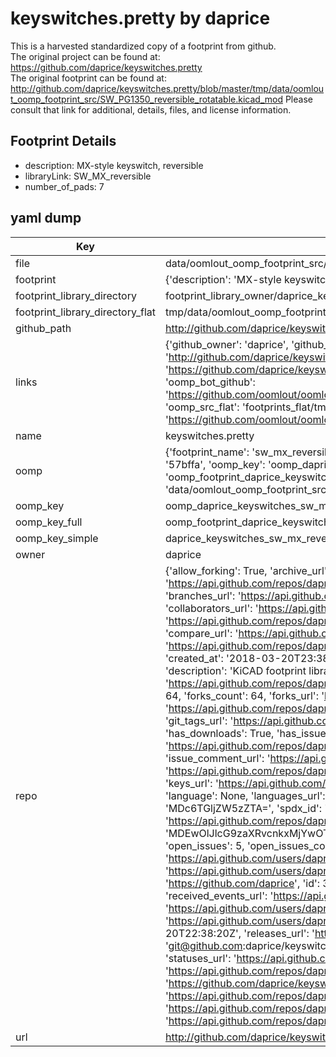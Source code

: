 # keyswitches.pretty by daprice  
This is a harvested standardized copy of a footprint from github.  
The original project can be found at:  
https://github.com/daprice/keyswitches.pretty  
The original footprint can be found at:
http://github.com/daprice/keyswitches.pretty/blob/master/tmp/data/oomlout_oomp_footprint_src/SW_PG1350_reversible_rotatable.kicad_mod
Please consult that link for additional, details, files, and license information.  
## Footprint Details
* description: MX-style keyswitch, reversible  
* libraryLink: SW_MX_reversible  
* number_of_pads: 7  
## yaml dump  
| Key | Value |  
| --- | --- |  
| file | data/oomlout_oomp_footprint_src/keyswitches.pretty/SW_MX_reversible.kicad_mod |  
| footprint | {'description': 'MX-style keyswitch, reversible', 'libraryLink': 'SW_MX_reversible', 'number_of_pads': 7} |  
| footprint_library_directory | footprint_library_owner/daprice_keyswitches.pretty |  
| footprint_library_directory_flat | tmp/data/oomlout_oomp_footprint_src/footprints_flat/daprice_keyswitches_sw_mx_reversible/working |  
| github_path | http://github.com/daprice/keyswitches.pretty/blob/master/tmp/data/oomlout_oomp_footprint_src/SW_MX_reversible.kicad_mod |  
| links | {'github_owner': 'daprice', 'github_repo_name': 'keyswitches.pretty', 'github_src': 'http://github.com/daprice/keyswitches.pretty/blob/master/tmp/data/oomlout_oomp_footprint_src/SW_PG1350_reversible_rotatable.kicad_mod', 'github_src_repo': 'https://github.com/daprice/keyswitches.pretty', 'oomp_bot': 'tmp/data/oomlout_oomp_footprint_src/footprints/daprice_keyswitches_sw_mx_reversible/working', 'oomp_bot_github': 'https://github.com/oomlout/oomlout_oomp_footprint_bot/tree/main/tmp/data/oomlout_oomp_footprint_src/footprints/daprice_keyswitches_sw_mx_reversible/working', 'oomp_src_flat': 'footprints_flat/tmp/data/oomlout_oomp_footprint_src/footprints_flat/daprice_keyswitches_sw_mx_reversible/working', 'oomp_src_flat_github': 'https://github.com/oomlout/oomlout_oomp_footprint_src/tree/main/tmp/data/oomlout_oomp_footprint_src/footprints_flat/daprice_keyswitches_sw_mx_reversible/working'} |  
| name | keyswitches.pretty |  
| oomp | {'footprint_name': 'sw_mx_reversible', 'library_name': 'keyswitches', 'md5': '57bffaec70f8992f2a11e2b2297bc043', 'md5_10': '57bffaec70', 'md5_5': '57bff', 'md5_6': '57bffa', 'oomp_key': 'oomp_daprice_keyswitches_sw_mx_reversible', 'oomp_key_extra': 'oomp_footprint_daprice_keyswitches_sw_mx_reversible', 'oomp_key_full': 'oomp_footprint_daprice_keyswitches_sw_mx_reversible_57bffa', 'oomp_key_simple': 'daprice_keyswitches_sw_mx_reversible', 'original_filename': 'data/oomlout_oomp_footprint_src/keyswitches.pretty/SW_MX_reversible.kicad_mod', 'owner_name': 'daprice'} |  
| oomp_key | oomp_daprice_keyswitches_sw_mx_reversible |  
| oomp_key_full | oomp_footprint_daprice_keyswitches_sw_mx_reversible |  
| oomp_key_simple | daprice_keyswitches_sw_mx_reversible |  
| owner | daprice |  
| repo | {'allow_forking': True, 'archive_url': 'https://api.github.com/repos/daprice/keyswitches.pretty/{archive_format}{/ref}', 'archived': False, 'assignees_url': 'https://api.github.com/repos/daprice/keyswitches.pretty/assignees{/user}', 'blobs_url': 'https://api.github.com/repos/daprice/keyswitches.pretty/git/blobs{/sha}', 'branches_url': 'https://api.github.com/repos/daprice/keyswitches.pretty/branches{/branch}', 'clone_url': 'https://github.com/daprice/keyswitches.pretty.git', 'collaborators_url': 'https://api.github.com/repos/daprice/keyswitches.pretty/collaborators{/collaborator}', 'comments_url': 'https://api.github.com/repos/daprice/keyswitches.pretty/comments{/number}', 'commits_url': 'https://api.github.com/repos/daprice/keyswitches.pretty/commits{/sha}', 'compare_url': 'https://api.github.com/repos/daprice/keyswitches.pretty/compare/{base}...{head}', 'contents_url': 'https://api.github.com/repos/daprice/keyswitches.pretty/contents/{+path}', 'contributors_url': 'https://api.github.com/repos/daprice/keyswitches.pretty/contributors', 'created_at': '2018-03-20T23:38:47Z', 'default_branch': 'master', 'deployments_url': 'https://api.github.com/repos/daprice/keyswitches.pretty/deployments', 'description': 'KiCAD footprint library for kailh choc and MX-style mechanical switches and their associated sockets', 'disabled': False, 'downloads_url': 'https://api.github.com/repos/daprice/keyswitches.pretty/downloads', 'events_url': 'https://api.github.com/repos/daprice/keyswitches.pretty/events', 'fork': False, 'forks': 64, 'forks_count': 64, 'forks_url': 'https://api.github.com/repos/daprice/keyswitches.pretty/forks', 'full_name': 'daprice/keyswitches.pretty', 'git_commits_url': 'https://api.github.com/repos/daprice/keyswitches.pretty/git/commits{/sha}', 'git_refs_url': 'https://api.github.com/repos/daprice/keyswitches.pretty/git/refs{/sha}', 'git_tags_url': 'https://api.github.com/repos/daprice/keyswitches.pretty/git/tags{/sha}', 'git_url': 'git://github.com/daprice/keyswitches.pretty.git', 'has_discussions': False, 'has_downloads': True, 'has_issues': True, 'has_pages': False, 'has_projects': True, 'has_wiki': True, 'homepage': '', 'hooks_url': 'https://api.github.com/repos/daprice/keyswitches.pretty/hooks', 'html_url': 'https://github.com/daprice/keyswitches.pretty', 'id': 126096628, 'is_template': False, 'issue_comment_url': 'https://api.github.com/repos/daprice/keyswitches.pretty/issues/comments{/number}', 'issue_events_url': 'https://api.github.com/repos/daprice/keyswitches.pretty/issues/events{/number}', 'issues_url': 'https://api.github.com/repos/daprice/keyswitches.pretty/issues{/number}', 'keys_url': 'https://api.github.com/repos/daprice/keyswitches.pretty/keys{/key_id}', 'labels_url': 'https://api.github.com/repos/daprice/keyswitches.pretty/labels{/name}', 'language': None, 'languages_url': 'https://api.github.com/repos/daprice/keyswitches.pretty/languages', 'license': {'key': 'other', 'name': 'Other', 'node_id': 'MDc6TGljZW5zZTA=', 'spdx_id': 'NOASSERTION', 'url': None}, 'merges_url': 'https://api.github.com/repos/daprice/keyswitches.pretty/merges', 'milestones_url': 'https://api.github.com/repos/daprice/keyswitches.pretty/milestones{/number}', 'mirror_url': None, 'name': 'keyswitches.pretty', 'network_count': 64, 'node_id': 'MDEwOlJlcG9zaXRvcnkxMjYwOTY2Mjg=', 'notifications_url': 'https://api.github.com/repos/daprice/keyswitches.pretty/notifications{?since,all,participating}', 'open_issues': 5, 'open_issues_count': 5, 'owner': {'avatar_url': 'https://avatars.githubusercontent.com/u/3615519?v=4', 'events_url': 'https://api.github.com/users/daprice/events{/privacy}', 'followers_url': 'https://api.github.com/users/daprice/followers', 'following_url': 'https://api.github.com/users/daprice/following{/other_user}', 'gists_url': 'https://api.github.com/users/daprice/gists{/gist_id}', 'gravatar_id': '', 'html_url': 'https://github.com/daprice', 'id': 3615519, 'login': 'daprice', 'node_id': 'MDQ6VXNlcjM2MTU1MTk=', 'organizations_url': 'https://api.github.com/users/daprice/orgs', 'received_events_url': 'https://api.github.com/users/daprice/received_events', 'repos_url': 'https://api.github.com/users/daprice/repos', 'site_admin': False, 'starred_url': 'https://api.github.com/users/daprice/starred{/owner}{/repo}', 'subscriptions_url': 'https://api.github.com/users/daprice/subscriptions', 'type': 'User', 'url': 'https://api.github.com/users/daprice'}, 'private': False, 'pulls_url': 'https://api.github.com/repos/daprice/keyswitches.pretty/pulls{/number}', 'pushed_at': '2021-10-20T22:38:20Z', 'releases_url': 'https://api.github.com/repos/daprice/keyswitches.pretty/releases{/id}', 'size': 1855, 'ssh_url': 'git@github.com:daprice/keyswitches.pretty.git', 'stargazers_count': 729, 'stargazers_url': 'https://api.github.com/repos/daprice/keyswitches.pretty/stargazers', 'statuses_url': 'https://api.github.com/repos/daprice/keyswitches.pretty/statuses/{sha}', 'subscribers_count': 14, 'subscribers_url': 'https://api.github.com/repos/daprice/keyswitches.pretty/subscribers', 'subscription_url': 'https://api.github.com/repos/daprice/keyswitches.pretty/subscription', 'svn_url': 'https://github.com/daprice/keyswitches.pretty', 'tags_url': 'https://api.github.com/repos/daprice/keyswitches.pretty/tags', 'teams_url': 'https://api.github.com/repos/daprice/keyswitches.pretty/teams', 'temp_clone_token': None, 'topics': [], 'trees_url': 'https://api.github.com/repos/daprice/keyswitches.pretty/git/trees{/sha}', 'updated_at': '2023-09-18T02:38:09Z', 'url': 'https://api.github.com/repos/daprice/keyswitches.pretty', 'visibility': 'public', 'watchers': 729, 'watchers_count': 729, 'web_commit_signoff_required': False} |  
| url | http://github.com/daprice/keyswitches.pretty |  

